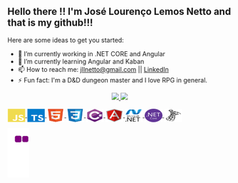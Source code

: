 ## Hello there !! I'm José Lourenço Lemos Netto and that is my github!!! 
Here are some ideas to get you started:

- 🔭 I’m currently working in .NET CORE and Angular
- 🌱 I’m currently learning Angular and Kaban
- 📫 How to reach me: jllnetto@gmail.com || [LinkedIn](www.linkedin.com/in/jllnetto/)
- ⚡ Fun fact: I'm a D&D dungeon master and I love RPG in general.
<div align="center">
  <a href="https://github.com/jllnetto">
  <img height="180em" src="https://github-readme-stats.vercel.app/api?username=jllnetto&show_icons=true&theme=dark&include_all_commits=true&count_private=true"/>
  <img height="180em" src="https://github-readme-stats.vercel.app/api/top-langs/?username=jllnetto&layout=compact&langs_count=7&theme=dark"/>
</div>

<div style="display: inline_block"><br>
  <img align="center" height="30" width="40" src="https://raw.githubusercontent.com/devicons/devicon/master/icons/javascript/javascript-plain.svg">
  <img align="center" height="30" width="40" src="https://raw.githubusercontent.com/devicons/devicon/master/icons/typescript/typescript-plain.svg">  
  <img align="center" height="30" width="40" src="https://raw.githubusercontent.com/devicons/devicon/master/icons/html5/html5-original.svg">
  <img align="center" height="30" width="40" src="https://raw.githubusercontent.com/devicons/devicon/master/icons/css3/css3-original.svg">  
  <img align="center" height="30" width="40" src="https://raw.githubusercontent.com/devicons/devicon/master/icons/csharp/csharp-original.svg">
  <img align="center" height="30" width="40" src="https://raw.githubusercontent.com/devicons/devicon/master/icons/angularjs/angularjs-original.svg">
  <img align="center" height="30" width="40" src="https://raw.githubusercontent.com/devicons/devicon/master/icons/dot-net/dot-net-original-wordmark.svg">
  <img align="center" height="30" width="40" src="https://raw.githubusercontent.com/devicons/devicon/master/icons/dotnetcore/dotnetcore-original.svg">
  <img align="center" height="30" width="40" src="https://raw.githubusercontent.com/devicons/devicon/master/icons/microsoftsqlserver/microsoftsqlserver-plain.svg">
</div>
  
![snake gif](https://github.com/jllnetto/jllnetto/blob/output/github-contribution-grid-snake.gif)
